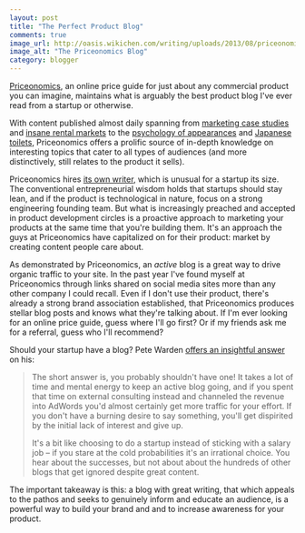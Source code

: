 ```yaml
---
layout: post
title: "The Perfect Product Blog"
comments: true
image_url: http://oasis.wikichen.com/writing/uploads/2013/08/priceonomics.jpg
image_alt: "The Priceonomics Blog"
category: blogger
---
```


[Priceonomics](http://priceonomics.com/), an online price guide for just about any commercial product you can imagine, maintains what is arguably the best product blog I've ever read from a startup or otherwise.

With content published almost daily spanning from [marketing case studies][marketing] and [insane rental markets][rental] to the [psychology of appearances][psych] and [Japanese toilets][toilets], Priceonomics offers a prolific source of in-depth knowledge on interesting topics that cater to all types of audiences (and more distinctively, still relates to the product it sells).

[marketing]: http://priceonomics.com/americans-thought-they-smelled-fine-until/
[rental]: http://priceonomics.com/the-san-francisco-rent-explosion/
[psych]: http://blog.priceonomics.com/post/48869654882/being-really-really-ridiculously-good-looking
[toilets]: http://priceonomics.com/toilets/#japanese

Priceonomics hires [its own writer][writer], which is unusual for a startup its size. The conventional entrepreneurial wisdom holds that startups should stay lean, and if the product is technological in nature, focus on a strong engineering founding team. But what is increasingly preached and accepted in product development circles is a proactive approach to marketing your products at the same time that you're building them. It's an approach the guys at Priceonomics have capitalized on for their product: market by creating content people care about.

As demonstrated by Priceonomics, an *active* blog is a great way to drive organic traffic to your site. In the past year I've found myself at Priceonomics through links shared on social media sites more than any other company I could recall. Even if I don't use their product, there's already a strong brand association established, that Priceonomics produces stellar blog posts and knows what they're talking about. If I'm ever looking for an online price guide, guess where I'll go first? Or if my friends ask me for a referral, guess who I'll recommend?

[writer]: http://priceonomics.com/about/

Should your startup have a blog? Pete Warden [offers an insightful answer][answer] on his:

> The short answer is, you probably shouldn't have one! It takes a lot of time and mental energy to keep an active blog going, and if you spent that time on external consulting instead and channeled the revenue into AdWords you'd almost certainly get more traffic for your effort. If you don't have a burning desire to say something, you'll get dispirited by the initial lack of interest and give up.
>
> It's a bit like choosing to do a startup instead of sticking with a salary job – if you stare at the cold probabilities it's an irrational choice. You hear about the successes, but not about about the hundreds of other blogs that get ignored despite great content.

[answer]: http://petewarden.com/2010/10/11/why-should-startups-blog/

The important takeaway is this: a blog with great writing, that which appeals to the pathos and seeks to genuinely inform and educate an audience, is a powerful way to build your brand and and to increase awareness for your product.